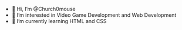 - 👋 Hi, I’m @Church0mouse
- 👀 I’m interested in Video Game Development and Web Development
- 🌱 I’m currently learning HTML and CSS

<!---
Church0mouse/Church0mouse is a ✨ special ✨ repository because its `README.md` (this file) appears on your GitHub profile.
You can click the Preview link to take a look at your changes.
--->
